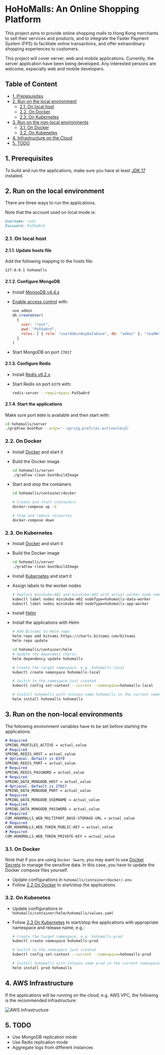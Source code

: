 # HoHoMalls: An Online Shopping Platform

This project aims to provide online shopping malls to Hong Kong merchants to sell their services and products, and to integrate the Faster Payment System (FPS) to facilitate online transactions, and offer extraordinary shopping experiences to customers.

This project will cover server, web and mobile applications. Currently, the server application have been being developed. Any interested persons are welcome, especially web and mobile developers.

## Table of Content

- [1. Prerequisites](#1-prerequisites)
- [2. Run on the local environment](#2-run-on-the-local-environment)
  - [2.1. On local host](#21-on-local-host)
  - [2.2. On Docker](#22-on-docker)
  - [2.3. On Kubernetes](#23-on-kubernetes)
- [3. Run on the non-local environments](#3-run-on-the-non-local-environments)
  - [3.1. On Docker](#31-on-docker)
  - [3.2. On Kubenetes](#32-on-kubenetes)
- [4. Infrastructure on the Cloud](#4-infrastructure-on-the-cloud)
- [5. TODO](#5-todo)

## 1. Prerequisites

To build and run the applications, make sure you have at least [JDK 17](http://openjdk.java.net/) installed.

## 2. Run on the local environment

There are three ways to run the applications.

Note that the account used on local mode is:

```markdown
Username: root
Password: Pa55w0rd
```

### 2.1. On local host

#### 2.1.1. Update hosts file

Add the following mapping to the hosts file:

```markdown
127.0.0.1 hohomalls
```

#### 2.1.2. Configure MongoDB

- Install [MongoDB v4.4.x](https://www.mongodb.com/try/download)
- [Enable access control](https://docs.mongodb.com/v4.4/tutorial/enable-authentication/) with:

  ```javascript
  use admin
  db.createUser(
    {
      user: "root",
      pwd: "Pa55w0rd",
      roles: [ { role: "userAdminAnyDatabase", db: "admin" }, "readWriteAnyDatabase" ]
    }
  )
  ```

- Start MongoDB on port `27017`

#### 2.1.3. Configure Redis

- Install [Redis v6.2.x](https://redis.io/download)
- Start Redis on port `6379` with:

  ```bash
  redis-server --requirepass Pa55w0rd
  ```

#### 2.1.4. Start the applications

Make sure port `8080` is available and then start with:

```bash
cd hohomalls/server
./gradlew bootRun --args='--spring.profiles.active=local'
```

### 2.2. On Docker

- Install [Docker](https://www.docker.com/get-started) and start it
- Build the Docker image

  ```bash
  cd hohomalls/server
  ./gradlew clean bootBuildImage
  ```

- Start and stop the containers

  ```bash
  cd hohomalls/container/docker

  # Create and start containers
  docker-compose up -d

  # Stop and remove resources
  docker-compose down
  ```

### 2.3. On Kubernetes

- Install [Docker](https://www.docker.com/get-started) and start it
- Build the Docker image

  ```bash
  cd hohomalls/server
  ./gradlew clean bootBuildImage
  ```

- Install [Kubernetes](https://kubernetes.io/docs/setup/) and start it
- Assign labels to the worker nodes

  ```bash
  # Replace minikube-m02 and minikube-m03 with actual worker node names
  kubectl label nodes minikube-m02 nodeType=hohomalls-data-worker
  kubectl label nodes minikube-m03 nodeType=hohomalls-app-worker
  ```

- Install [Helm](https://helm.sh/docs/intro/install/)
- Install the applications with Helm

  ```bash
  # Add Bitnami to Helm repo
  helm repo add bitnami https://charts.bitnami.com/bitnami
  helm repo update

  cd hohomalls/container/helm
  # Update the dependent charts
  helm dependency update hohomalls

  # Create the target namespace, e.g. hohomalls-local
  kubectl create namespace hohomalls-local

  # Switch to the namespace just created
  kubectl config set-context --current --namespace=hohomalls-local

  # Install hohomalls with release name hohomalls in the current namespace
  helm install hohomalls hohomalls
  ```

## 3. Run on the non-local environments

The following environment variables have to be set before starting the applications:

```markdown
# Required
SPRING_PROFILES_ACTIVE = actual_value
# Required
SPRING_REDIS_HOST = actual_value
# Optional. Default is 6379
SPRING_REDIS_PORT = actual_value
# Required
SPRING_REDIS_PASSWORD = actual_value
# Required
SPRING_DATA_MONGODB_HOST = actual_value
# Optional. Default is 27017
SPRING_DATA_MONGODB_PORT = actual_value
# Required
SPRING_DATA_MONGODB_USERNAME = actual_value
# Required
SPRING_DATA_MONGODB_PASSWORD = actual_value
# Required
COM_HOHOMALLS_WEB_MULTIPART_BASE-STORAGE-URL = actual_value
# Required
COM_HOHOMALLS_WEB_TOKEN_PUBLIC-KEY = actual_value
# Required
COM_HOHOMALLS_WEB_TOKEN_PRIVATE-KEY = actual_value
```

### 3.1. On Docker

Note that if you are using `Docker Swarm`, you may want to
use [Docker Secrets](https://docs.docker.com/engine/swarm/secrets/) to manage the sensitive data. In this case,
you have to update the Docker compose files yourself.

- Update configurations in `hohomalls/container/docker/.env`
- Follow [2.2 On Docker](#22-on-docker) to start/stop the applications

### 3.2. On Kubenetes

- Update configurations in `hohomalls/container/helm/hohomalls/values.yaml`
- Follow [2.3 On Kubernetes](#23-on-kubernetes) to start/stop the applications with appropriate namespace and release name, e.g.:

  ```bash
  # Create the target namespace, e.g. hohomalls-prod
  kubectl create namespace hohomalls-prod

  # Switch to the namespace just created
  kubectl config set-context --current --namespace=hohomalls-prod

  # Install hohomalls with release name prod in the current namespace
  helm install prod hohomalls
  ```

## 4. AWS Infrastructure

If the applications will be running on the cloud, e.g. AWS VPC, the following is the recommended infrastructure:

![AWS Infrastructure](/docs/aws-infrastructure.png)

## 5. TODO

- Use MongoDB replication mode
- Use Redis replication mode
- Aggregate logs from different instances
